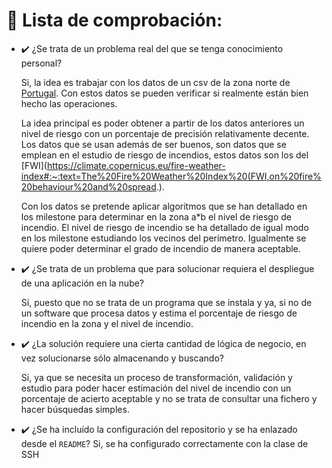 # :bookmark_tabs: Lista de comprobación: 

- :heavy_check_mark: ¿Se trata de un problema real del que se tenga conocimiento personal? <br/>
    
    Si, la idea es trabajar con los datos de un csv de la zona norte de [Portugal](http://archive.ics.uci.edu/ml/datasets/Forest+Fires). Con estos datos se pueden verificar si realmente están bien hecho las operaciones. 
    
    La idea principal es poder obtener a partir de los datos anteriores un nivel de riesgo con un porcentaje de precisión relativamente decente. Los datos que se usan además de ser buenos, son datos que se emplean en el estudio de riesgo de incendios, estos datos son los del [FWI](https://climate.copernicus.eu/fire-weather-index#:~:text=The%20Fire%20Weather%20Index%20(FWI,on%20fire%20behaviour%20and%20spread.). 

    Con los datos se pretende aplicar algoritmos que se han detallado en los milestone para determinar en la zona a*b el nivel de riesgo de incendio. 
    El nivel de riesgo de incendio se ha detallado de igual modo en los milestone estudiando los vecinos del perímetro. Igualmente se quiere poder determinar el grado de incendio de manera aceptable. 


- :heavy_check_mark: ¿Se trata de un problema que para solucionar requiera el despliegue de una aplicación en la nube? <br/>
    
    Sí, puesto que no se trata de un programa que se instala y ya, si no de un software que procesa datos y estima el porcentaje de riesgo de incendio en la zona y el nivel de incendio.

- :heavy_check_mark: ¿La solución requiere una cierta cantidad de lógica de negocio, en vez solucionarse sólo almacenando y buscando?  <br/>
    
   Si, ya que se necesita un proceso de transformación, validación y estudio para poder hacer estimación del nivel de incendio con un porcentaje de acierto aceptable y no se trata de consultar una fichero y hacer búsquedas simples.

- :heavy_check_mark: ¿Se ha incluído la configuración del repositorio y se ha enlazado desde el `README`?
    Si, se ha configurado correctamente con la clase de SSH
